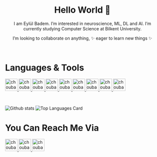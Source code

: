 <h1 align="center"> Hello World 👋 </h1>
<p align="center"> I am Eylül Badem. 
I’m interested in neuroscience, ML, DL and AI.
I’m currently studying Computer Science at Bilkent University. </p>
<p align="center"> I’m looking to collaborate on anything, ✨ eager to learn new things ✨ </p>
<br>
<h1 align="left"> Languages & Tools </h1>


<p float="left">
 <a href="https://www.java.com/">
<img alt="choubari" src="https://devstickers.com/assets/img/pro/7kaq.png" width="40">
 </a>
 <a href="https://www.python.org/">
<img alt="choubari" src="https://devstickers.com/assets/img/pro/p3jo.png" width="40">
 </a>
 <a href="https://en.wikipedia.org/wiki/HTML">
<img alt="choubari" src="https://devstickers.com/assets/img/pro/iqm9.png" width="40">
 </a>
 <a href="https://en.wikipedia.org/wiki/JavaScript">
<img alt="choubari" src="https://devstickers.com/assets/img/pro/i4eg.png" width="40">
  </a>
 <a href="https://reactjs.org/">
<img alt="choubari" src="https://devstickers.com/assets/img/pro/z392.png" width="40">
  </a>
 <a href="https://nodejs.org/en/">
<img alt="choubari" src="https://devstickers.com/assets/img/pro/iuw5.png" width="40">
  </a>
 <a href="https://kotlinlang.org/">
<img alt="choubari" src="https://devstickers.com/assets/img/pro/g2sh.png" width="40">
  </a>
 <a href="https://git-scm.com/">
<img alt="choubari" src="https://devstickers.com/assets/img/pro/apiv.png" width="40">
  </a>
 <a href="https://code.visualstudio.com/">
<img alt="choubari" src="https://devstickers.com/assets/img/pro/saxu.png" width="40">
  </a>
</p>

<br>

![Github stats](https://github-readme-stats.vercel.app/api?username=eylulbadem&theme=solarized-light&show_icons=true&count_private=true)
![Top Languages Card](https://github-readme-stats.vercel.app/api/top-langs/?username=eylulbadem&theme=solarized-light)

<h1 align="left"> You Can Reach Me Via </h1>

<p float="left">
  <a href="https://www.linkedin.com/in/eyl%C3%BCl-badem-a079151b8/">
<img alt="choubari" src="https://cdn-icons-png.flaticon.com/512/174/174857.png" width="40">
 </a>
 <a href="https://medium.com/@eylul.badem">
<img alt="choubari" src="https://play-lh.googleusercontent.com/hB9t3Z-mi284_49HA3nAuhO-W5Cyhje7r2P9McdgORoVCd-0SV54c12NMQWLHnqALw=w480-h960-rw" width="40">
 </a>
 <a href="https://outlook.live.com/owa/">
<img alt="choubari" src="https://upload.wikimedia.org/wikipedia/commons/thumb/9/90/Outlook.com_icon_%282012-2019%29.svg/761px-Outlook.com_icon_%282012-2019%29.svg.png" width="40">
 </a>
</p>



